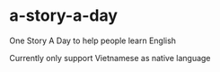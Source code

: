 # a-story-a-day

One Story A Day to help people learn English

Currently only support Vietnamese as native language